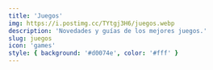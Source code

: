 ```yaml
---
title: 'Juegos'
img: https://i.postimg.cc/TYtgj3H6/juegos.webp
description: 'Novedades y guías de los mejores juegos.'
slug: juegos
icon: 'games'
style: { background: '#d0074e', color: '#fff' }
---
```

